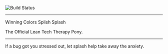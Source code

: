![Build Status](https://gitlab.com/pages/plain-html/badges/master/build.svg)

---

Winning Colors Splish Splash

The Official Lean Tech Therapy Pony.

---

If a bug got you stressed out, let splash help take away the anxiety.